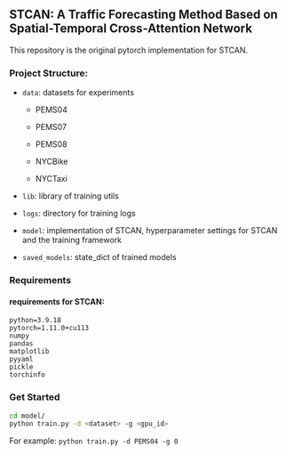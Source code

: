 ## STCAN: A Traffic Forecasting Method Based on Spatial-Temporal Cross-Attention Network

This repository is the original pytorch implementation for STCAN.

### Project Structure:

* `data`: datasets for experiments
    + PEMS04

    + PEMS07

    + PEMS08
    
    + NYCBike
    
    + NYCTaxi

* `lib`: library of training utils

* `logs`: directory for training logs

* `model`: implementation of STCAN, hyperparameter settings for STCAN and the training framework

* `saved_models`: state_dict of trained models

### Requirements

#### requirements for STCAN:

```
python=3.9.18
pytorch=1.11.0+cu113
numpy
pandas
matplotlib
pyyaml
pickle
torchinfo
```

### Get Started

```bash
cd model/
python train.py -d <dataset> -g <gpu_id>
```

For example: `python train.py -d PEMS04 -g 0`
